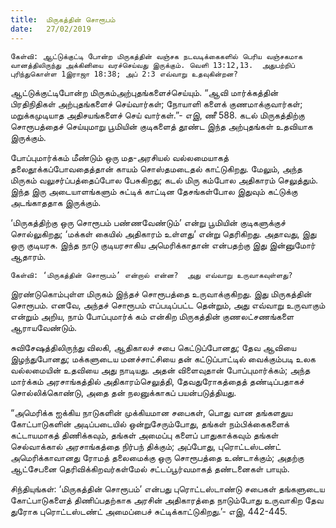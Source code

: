 ```yaml
---
title:  மிருகத்தின் சொரூபம்
date:   27/02/2019
---
```


`கேள்வி: ஆட்டுக்குட்டி போன்ற மிருகத்தின் வஞ்சக நடவடிக்கைகளில் பெரிய வஞ்சகமாக வானத்திலிருந்து அக்கினியை வரச்செய்வது இருக்கும். வெளி 13:12,13.  அதுபற்றிப் புரிந்துகொள்ள 1இராஜா 18:38; அப் 2:3 எவ்வாறு உதவுகின்றன?`

ஆட்டுக்குட்டிபோன்ற மிருகம்அற்புதங்களைச்செய்யும்.  “ஆவி மார்க்கத்தின் பிரதிநிதிகள் அற்புதங்களைச் செய்வார்கள்; நோயாளி களைக் குணமாக்குவார்கள்; மறுக்கமுடியாத அதிசயங்களைச் செய் வார்கள்.”- எஇ, ணீ 588.  கடல் மிருகத்திற்கு சொரூபத்தைச் செய்யுமாறு பூமியின் குடிகளைத் தூண்ட இந்த அற்புதங்கள் உதவியாக இருக்கும்.

போப்புமார்க்கம் மீண்டும் ஒரு மத-அரசியல் வல்லமையாகத் தலைதூக்கப்போவதைத்தான் காயம் சொஸ்தமடைதல் காட்டுகிறது.  மேலும், அந்த மிருகம் வலுசர்ப்பத்தைப்போல பேசுகிறது; கடல் மிரு கம்போல அதிகாரம் செலுத்தும்.  இந்த இரு அடையாளங்களும் சுட்டிக் காட்டின தேசங்கள்போல இதுவும் கட்டுக்கு அடங்காததாக இருக்கும்.

‘மிருகத்திற்கு ஒரு சொரூபம் பண்ணவேண்டும்’ என்று பூமியின் குடிகளுக்குச் சொல்லுகிறது; ‘மக்கள் கையில் அதிகாரம் உள்ளது’ என்று தெரிகிறது. அதாவது, இது ஒரு குடியரசு. இந்த நாடு குடியரசாகிய அமெரிக்காதான் என்பதற்கு இது இன்னுமோர் ஆதாரம்.

`கேள்வி: ‘மிருகத்தின் சொரூபம்’ என்றால் என்ன?  அது எவ்வாறு உருவாகவுள்ளது?`

இரண்டுகொம்புள்ள மிருகம் இந்தச் சொரூபத்தை உருவாக்குகிறது. இது மிருகத்தின் சொரூபம்.  எனவே, அந்தச் சொரூபம் எப்படிப்பட்ட தென்றும், அது எவ்வாறு உருவாகும் என்றும் அறிய, நாம் போப்புமார்க் கம் என்கிற மிருகத்தின் குணலட்சணங்களை ஆராயவேண்டும். 

சுவிசேஷத்திலிருந்து விலகி, ஆதிகாலச் சபை கெட்டுப்போனது; தேவ ஆவியை இழந்துபோனது; மக்களுடைய மனச்சாட்சியை தன் கட்டுப்பாட்டில் வைக்கும்படி உலக வல்லமையின் உதவியை அது நாடியது.  அதன் விளைவுதான் போப்புமார்க்கம்; அந்த மார்க்கம் அரசாங்கத்தில் அதிகாரம்செலுத்தி, தேவதுரோகத்தைத் தண்டிப்பதாகச் சொல்லிக்கொண்டு, அதை தன் நலனுக்காகப் பயன்படுத்தியது.

“அமெரிக்க ஐக்கிய நாடுகளின் முக்கியமான சபைகள்,  பொது வான தங்களதுய கோட்பாடுகளின் அடிப்படையில் ஒன்றுசேரும்போது, தங்கள் நம்பிக்கைகளைக் கட்டாயமாகத் திணிக்கவும், தங்கள் அமைப்பு களைப் பாதுகாக்கவும் தங்கள் செல்வாக்கால் அரசாங்கத்தை நிர்பந் திக்கும்; அப்போது, புரொட்டஸ்டண்ட் அமெரிக்காவானது ரோமத் தலைமைக்கு ஒரு சொரூபத்தை உண்டாக்கும்; அதற்கு ஆட்சேபனை தெரிவிக்கிறவர்கள்மேல் சட்டப்பூர்வமாகத் தண்டனைகள் பாயும்.

சிந்தியுங்கள்: ‘மிருகத்தின் சொரூபம்’ என்பது புரொட்டஸ்டாண்டு சபைகள் தங்களுடைய கோட்பாடுகளைத் திணிப்பதற்காக அரசின் அதிகாரத்தை நாடும்போது உருவாகிற தேவ துரோக புரொட்டஸ்டண்ட் அமைப்பைச் சுட்டிக்காட்டுகிறது.’- எஇ, 442-445.